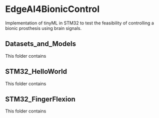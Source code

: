 # EdgeAI4BionicControl
Implementation of  tinyML in STM32 to test the feasibility of controlling a bionic prosthesis using brain signals.
## Datasets_and_Models
This folder contains
## STM32_HelloWorld
This folder contains
## STM32_FingerFlexion
This folder contains
